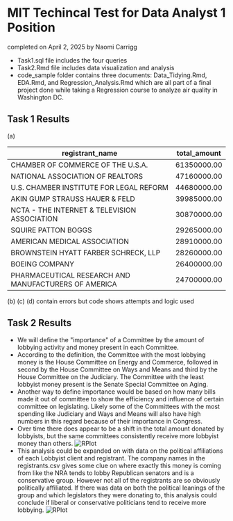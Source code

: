 # MIT Techincal Test for Data Analyst 1 Position
completed on April 2, 2025 by Naomi Carrigg

- Task1.sql file includes the four queries 
- Task2.Rmd file includes data visualization and analysis
- code_sample folder contains three documents: Data_Tidying.Rmd, EDA.Rmd, and Regression_Analysis.Rmd which are all part of a final project done while taking a Regression course to analyze air quality in Washington DC. 
 
## Task 1 Results
(a) 

registrant_name | total_amount 
--- | --- 
CHAMBER OF COMMERCE OF THE U.S.A. | 61350000.00
NATIONAL ASSOCIATION OF REALTORS	|47160000.00
U.S. CHAMBER INSTITUTE FOR LEGAL REFORM	|44680000.00
AKIN GUMP STRAUSS HAUER & FELD	|39985000.00
NCTA - THE INTERNET & TELEVISION ASSOCIATION	|30870000.00
SQUIRE PATTON BOGGS	|29265000.00
AMERICAN MEDICAL ASSOCIATION	|28910000.00
BROWNSTEIN HYATT FARBER SCHRECK, LLP	|28260000.00
BOEING COMPANY|	26400000.00
PHARMACEUTICAL RESEARCH AND MANUFACTURERS OF AMERICA	|24700000.00

(b) (c) (d) contain errors but code shows attempts and logic used

## Task 2 Results
-  We will define the "importance" of a Committee by the amount of lobbying activity and money present in each Committee.
- According to the definition, the Committee with the most lobbying money is the House Committee on Energy and Commerce, followed in second by the House Committee on Ways and Means and third by the House Committee on the Judiciary. The Committee with the least lobbyist money present is the Senate Special Committee on Aging.
- Another way to define importance would be based on how many bills made it out of committee to show the efficiency and influence of certain committee on legislating. Likely some of the Committees with the most spending like Judiciary and Ways and Means will also have high numbers in this regard because of their importance in Congress.
- Over time there does appear to be a shift in the total amount donated by lobbyists, but the same committees consistently receive more lobbyist money than others.
 ![RPlot]('plot1.png)
- This analysis could be expanded on with data on the political affiliations of each Lobbyist client and registrant. The company names in the registrants.csv gives some clue on where exactly this money is coming from like the NRA tends to lobby Republican senators and is a conservative group. However not all of the registrants are so obviously politically affiliated. If there was data on both the political leanings of the group and which legislators they were donating to, this analysis could conclude if liberal or conservative politicians tend to receive more lobbying.
   ![RPlot]('plot2.png)







